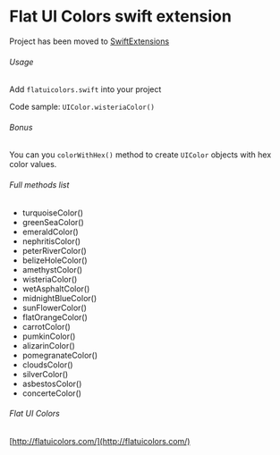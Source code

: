 # Flat UI Colors swift extension

Project has been moved to [SwiftExtensions](https://github.com/avdyushin/SwiftExtensions)

###### Usage

Add `flatuicolors.swift` into your project

Code sample: `UIColor.wisteriaColor()`

###### Bonus

You can you `colorWithHex()` method to create `UIColor` objects with hex color values.

###### Full methods list

* turquoiseColor()   
* greenSeaColor()    
* emeraldColor()     
* nephritisColor()   
* peterRiverColor()  
* belizeHoleColor()  
* amethystColor()    
* wisteriaColor()    
* wetAsphaltColor()  
* midnightBlueColor()
* sunFlowerColor()   
* flatOrangeColor()      
* carrotColor()      
* pumkinColor()      
* alizarinColor()    
* pomegranateColor() 
* cloudsColor()      
* silverColor()      
* asbestosColor()    
* concerteColor()    

###### Flat UI Colors
[http://flatuicolors.com/](http://flatuicolors.com/)
